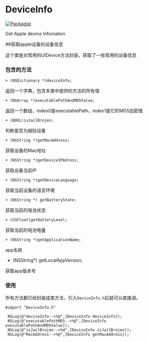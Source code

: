 # DeviceInfo 

[![Packagist](https://img.shields.io/packagist/l/doctrine/orm.svg?style=flat-square)]()

Get Apple device Infomation

##获取apple设备的设备信息


这个类是对常用的UIDevice方法封装，获取了一些常用的设备信息

### 包含的方法

`+ (NSDictionary *)deviceInfo;`

返回一个字典，包含本类中提供的方法的所有值

`+ (NSArray *)executablePathAndMD5Value;`

返回一个数组，index0是executablePath，index1是它的MD5加密值

`+ (BOOL)isJailBrojen;`
  
判断是否为越狱设备

`+ (NSString *)getMacAddress;`

获取设备的Mac地址

`+ (NSString *)getDeviceIPAdress;`

获取设备当前IP

`+ (NSString *)getDeviceLanguage;`

获取当前设备的语言环境

`+ (NSString *) getBatteryState;`

获取当前的电池状态

`+ (CGFloat)getBatteryLevel;`

获取当前的电池电量

`+ (NSString *)getApplicationName;`

app名称

+ (NSString*) getLocalAppVersion;

获取app版本号


### 使用

所有方法都已经封装成类方法，引入`DeviceInfo.h`后就可以直接调。

```objc
#import "DeviceInfo.h"
```


```objc
 NSLog(@"deviceInfo-->%@",[DeviceInfo deviceInfo]);
 NSLog(@"executablePathMD5-->%@",[DeviceInfo executablePathAndMD5Value]);
 NSLog(@"isJailBrojen-->%d",[DeviceInfo isJailBrojen]);
 NSLog(@"MacAddress-->%@",[DeviceInfo getMacAddress]);
```


